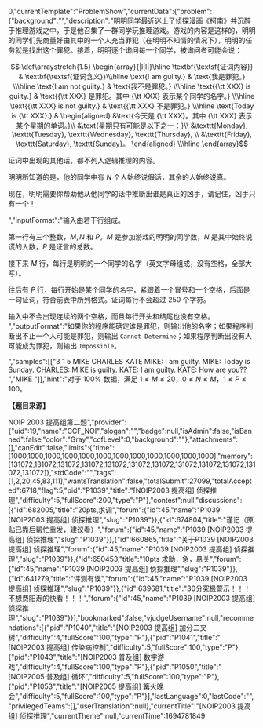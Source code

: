 0,"currentTemplate":"ProblemShow","currentData":{"problem":{"background":"","description":"明明同学最近迷上了侦探漫画《柯南》并沉醉于推理游戏之中，于是他召集了一群同学玩推理游戏。游戏的内容是这样的，明明的同学们先商量好由其中的一个人充当罪犯（在明明不知情的情况下），明明的任务就是找出这个罪犯。接着，明明逐个询问每一个同学，被询问者可能会说：

$$
\def\arraystretch{1.5}
\begin{array}{|l|l|}\hline
\textbf{\textsf{证词内容}} & \textbf{\textsf{证词含义}}\\\hline
\text{I am guilty.} & \text{我是罪犯。} \\\hline
\text{I am not guilty.} & \text{我不是罪犯。} \\\hline
\text{{\tt XXX} is guilty.} & \text{{\tt XXX} 是罪犯。其中 {\tt XXX} 表示某个同学的名字。} \\\hline
\text{{\tt XXX} is not guilty.} & \text{{\tt XXX} 不是罪犯。} \\\hline
\text{Today is {\tt XXX}.} &
\begin{aligned}
&\text{今天是 {\tt XXX}。其中 {\tt XXX} 表示某个星期的单词。}\\
&\text{星期只有可能是以下之一：}\\
&\texttt{Monday}, \texttt{Tuesday}, \texttt{Wednesday}, \texttt{Thursday}, \\
&\texttt{Friday}, \texttt{Saturday}, \texttt{Sunday}。
\end{aligned}
\\\hline
\end{array}$$

证词中出现的其他话，都不列入逻辑推理的内容。


明明所知道的是，他的同学中有 $N$ 个人始终说假话，其余的人始终说真。


现在，明明需要你帮助他从他同学的话中推断出谁是真正的凶手，请记住，凶手只有一个！

","inputFormat":"输入由若干行组成。

第一行有三个整数，$M,N$ 和 $P$。$M$ 是参加游戏的明明的同学数，$N$ 是其中始终说谎的人数，$P$ 是证言的总数。  
  
接下来 $M$ 行，每行是明明的一个同学的名字（英文字母组成，没有空格，全部大写）。

往后有 $P$ 行，每行开始是某个同学的名宇，紧跟着一个冒号和一个空格，后面是一句证词，符合前表中所列格式。证词每行不会超过 $250$ 个字符。

输入中不会出现连续的两个空格，而且每行开头和结尾也没有空格。
","outputFormat":"如果你的程序能确定谁是罪犯，则输出他的名字；如果程序判断出不止一个人可能是罪犯，则输出 `Cannot Determine`；如果程序判断出没有人可能成为罪犯，则输出 `Impossible`。

","samples":[["3 1 5
MIKE
CHARLES
KATE
MIKE: I am guilty.
MIKE: Today is Sunday.
CHARLES: MIKE is guilty.
KATE: I am guilty.
KATE: How are you??
","MIKE
"]],"hint":"对于 $100\%$ 数据，满足 $1\le M\le 20$，$0\le N\le M$，$1\le P\le 100$。

**【题目来源】**

NOIP 2003 提高组第二题","provider":{"uid":19,"name":"CCF_NOI","slogan":"","badge":null,"isAdmin":false,"isBanned":false,"color":"Gray","ccfLevel":0,"background":""},"attachments":[],"canEdit":false,"limits":{"time":[1000,1000,1000,1000,1000,1000,1000,1000,1000,1000,1000,1000],"memory":[131072,131072,131072,131072,131072,131072,131072,131072,131072,131072,131072,131072]},"stdCode":"","tags":[1,2,20,45,83,111],"wantsTranslation":false,"totalSubmit":27099,"totalAccepted":6718,"flag":5,"pid":"P1039","title":"[NOIP2003 提高组] 侦探推理","difficulty":5,"fullScore":200,"type":"P"},"contest":null,"discussions":[{"id":682005,"title":"20pts,求调","forum":{"id":45,"name":"P1039 [NOIP2003 提高组] 侦探推理","slug":"P1039"}},{"id":674804,"title":"谨记（原贴已靠后帮忙重发，建议看）","forum":{"id":45,"name":"P1039 [NOIP2003 提高组] 侦探推理","slug":"P1039"}},{"id":660865,"title":"关于P1039 [NOIP2003 提高组] 侦探推理","forum":{"id":45,"name":"P1039 [NOIP2003 提高组] 侦探推理","slug":"P1039"}},{"id":650453,"title":"10pts 求助，急，悬关","forum":{"id":45,"name":"P1039 [NOIP2003 提高组] 侦探推理","slug":"P1039"}},{"id":641279,"title":"评测有误","forum":{"id":45,"name":"P1039 [NOIP2003 提高组] 侦探推理","slug":"P1039"}},{"id":639681,"title":"30分究极警示！！！不想费阳寿的快看！！！","forum":{"id":45,"name":"P1039 [NOIP2003 提高组] 侦探推理","slug":"P1039"}}],"bookmarked":false,"vjudgeUsername":null,"recommendations":[{"pid":"P1040","title":"[NOIP2003 提高组] 加分二叉树","difficulty":4,"fullScore":100,"type":"P"},{"pid":"P1041","title":"[NOIP2003 提高组] 传染病控制","difficulty":5,"fullScore":100,"type":"P"},{"pid":"P1043","title":"[NOIP2003 普及组] 数字游戏","difficulty":4,"fullScore":100,"type":"P"},{"pid":"P1050","title":"[NOIP2005 普及组] 循环","difficulty":5,"fullScore":100,"type":"P"},{"pid":"P1053","title":"[NOIP2005 提高组] 篝火晚会","difficulty":5,"fullScore":100,"type":"P"}],"lastLanguage":0,"lastCode":"","privilegedTeams":[],"userTranslation":null},"currentTitle":"[NOIP2003 提高组] 侦探推理","currentTheme":null,"currentTime":1694781849